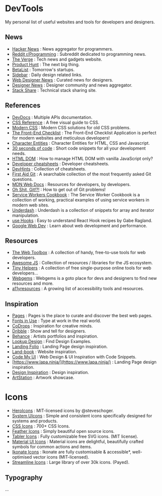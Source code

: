 # DevTools

My personal list of useful websites and tools for developers and designers.

## News

* [Hacker News](https://news.ycombinator.com/) : News aggregator for programmers.
* [Reddit r/Programming](https://www.reddit.com/r/programming/) : Subreddit
  dedicated to programming news.
* [The Verge](https://www.theverge.com/) : Tech news and gadgets website.
* [Product Hunt](https://www.producthunt.com/) : The next big thing.
* [BetaList](https://betalist.com/) : Tomorrow's startups.
* [Sidebar](https://sidebar.io/) : Daily design related links.
* [Web Designer News](http://www.webdesignernews.com/) : Curated news for designers.
* [Designer News](https://www.designernews.co/) : Designer community and news aggregator.
* [Stack Share](https://stackshare.io/) : Technical stack sharing site.

## References

* [DevDocs](http://devdocs.io) : Multiple APIs documentation.
* [CSS Reference](https://cssreference.io/) : A free visual guide to CSS.
* [Modern CSS](https://moderncss.dev/) : Modern CSS solutions for old CSS problems.
* [The Front-End Checklist](https://frontendchecklist.io/) :  The Front-End Checklist Application is perfect for modern websites and meticulous developers! 
* [Character Entities](https://brajeshwar.github.io/entities/) : Character Entities for HTML, CSS and Javascript.
* [30 seconds of code](https://www.30secondsofcode.org/) : Short code snippets for all your development needs.
* [HTML DOM](https://htmldom.dev/) : How to manage HTML DOM with vanilla JavaScript only?
* [Developer cheatsheets](http://www.developer-cheatsheets.com/) : Developer cheatsheets.
* [DevHints](https://devhints.io/) : Collection of cheatsheets.
* [First Aid Git](http://firstaidgit.io/) : A searchable collection of the most frequently asked Git questions.
* [MDN Web Docs](https://developer.mozilla.org/en-US/) : Resources for developers, by developers.
* [Oh Shit, Git!?!](https://ohshitgit.com/) : How to get out of Git problems!
* [Service Workers Cookbook](https://serviceworke.rs/) : The Service Worker Cookbook is a collection of working, practical examples of using service workers in modern web sites.
* [Underdash](https://surma.github.io/underdash/) : Underdash is a collection of snippets for array and iterator manipulation.
* [use Hooks](https://usehooks.com/) : Easy to understand React Hook recipes by Gabe Ragland.
* [Google Web Dev](https://web.dev/) : Learn about web development and performance.
## Resources

* [The Web Toolbox](https://thewebtoolbox.cc/) : A collection of handy, free-to-use tools for web developers.
* [Awesome JS](https://awesomejs.dev/) : Collection of resources / libraries for the JS ecosystem.
* [Tiny Helpers](https://tiny-helpers.dev/) : A collection of free single-purpose online tools for web developers...
* [Webgems](https://webgems.io/) : Webgems is a goto place for devs and designers to find new resources and more. 
* [a11yresources](https://a11yresources.webflow.io/) : A growing list of accessibility tools and resources.

## Inspiration

* [Pages](https://www.pages.xyz/) : Pages is the place to curate and discover the best web pages.
* [Fonts in Use](https://fontsinuse.com/) : Type at work in the real world.
* [CoDrops](https://tympanus.net/codrops/) : Inspiration for creative minds.
* [Dribble](https://dribbble.com) : Show and tell for designers.
* [Behance](https://www.behance.net/) : Artists portfolios and inspiration.
* [Lookup Design](https://lookup.design/) : Find Design Examples.
* [Landing Folio](https://www.landingfolio.com/) : Landing Page design inspiration.
* [Land-book](https://land-book.com/) : Website inspiration.
* [Code My UI](https://codemyui.com/) : Web Design & UI Inspiration with Code Snippets.
* [https://www.lapa.ninja/](https://www.lapa.ninja/) : Landing Page design inspiration.
* [Design Inspiration](https://www.designspiration.com/) : Design inspiration.
* [ArtStation](https://www.artstation.com/) : Artwork showcase.

# Icons

* [HeroIcons](https://heroicons.dev/) : MIT-licensed icons by @steveschoger.
* [System UIcons](https://systemuicons.com/) : Simple and consistent icons specifically designed for systems and products.
* [CSS Icons](https://css.gg/) : 700+ CSS Icons.
* [Feather Icons](https://feathericons.com/) : Simply beautiful open source icons.
* [Tabler Icons](https://tablericons.com/) : Fully customizable free SVG icons. (MIT license). 
* [Material UI Icons](https://material.io/resources/icons/) : Material icons are delightful, beautifully crafted symbols for common actions and items. 
* [Ikonate Icons](https://ikonate.com/) : Ikonate are fully customisable & accessible*, well-optimised vector icons (MIT-licensed).
* [Streamline Icons](https://streamlineicons.com/) : Large library of over 30k icons. (Payed). 

## Typography

...
